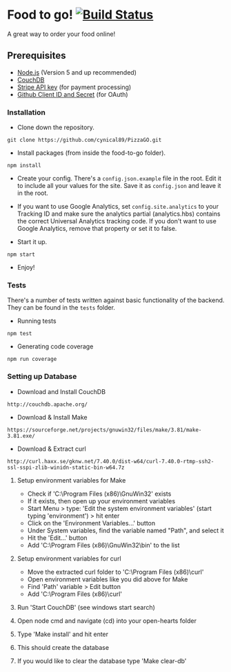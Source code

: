 # Food to go! [![Build Status](https://travis-ci.org/cynical89/food-to-go.svg?branch=master)](https://travis-ci.org/cynical89/food-to-go)
A great way to order your food online!

## Prerequisites
* [Node.js](https://nodejs.org/en/) (Version 5 and up recommended)
* [CouchDB](http://couchdb.apache.org/)
* [Stripe API key](https://stripe.com/) (for payment processing)
* [Github Client ID and Secret](https://github.com/settings/developers) (for OAuth)

### Installation

* Clone down the repository.
```
git clone https://github.com/cynical89/PizzaGO.git
```

* Install packages (from inside the food-to-go folder).
```
npm install
```

* Create your config.  There's a `config.json.example` file in the root.  Edit it to include all your values for the site.  Save it as `config.json` and leave it in the root.

* If you want to use Google Analytics, set `config.site.analytics` to your Tracking ID and make sure the analytics partial (analytics.hbs) contains the correct Universal Analytics tracking code.  If you don't want to use Google Analytics, remove that property or set it to false.

* Start it up.
```
npm start
```
* Enjoy!

### Tests

There's a number of tests written against basic functionality of the backend.  They can be found in the `tests` folder.

* Running tests
```
npm test
```

* Generating code coverage
```
npm run coverage
```
### Setting up Database

* Download and Install CouchDB
```
http://couchdb.apache.org/
```

* Download & Install Make
```
https://sourceforge.net/projects/gnuwin32/files/make/3.81/make-3.81.exe/
```

* Download & Extract curl
```
http://curl.haxx.se/gknw.net/7.40.0/dist-w64/curl-7.40.0-rtmp-ssh2-ssl-sspi-zlib-winidn-static-bin-w64.7z
```

1. Setup environment variables for Make
	- Check if 'C:\Program Files (x86)\GnuWin32' exists
	- If it exists, then open up your environment variables
	- Start Menu > type: 'Edit the system environment variables' (start typing 'environment') > hit enter
	- Click on the 'Environment Variables...' button
	- Under System variables, find the variable named "Path", and select it
	- Hit the 'Edit...' button
	- Add 'C:\Program Files (x86)\GnuWin32\bin' to the list

2. Setup environment variables for curl
	- Move the extracted curl folder to 'C:\Program Files (x86)\curl'
	- Open environment variables like you did above for Make
	- Find 'Path' variable > Edit button
	- Add 'C:\Program Files (x86)\curl'

3. Run 'Start CouchDB' (see windows start search)
4. Open node cmd and navigate (cd) into your open-hearts folder
5. Type 'Make install' and hit enter
6. This should create the database
7. If you would like to clear the database type 'Make clear-db'
